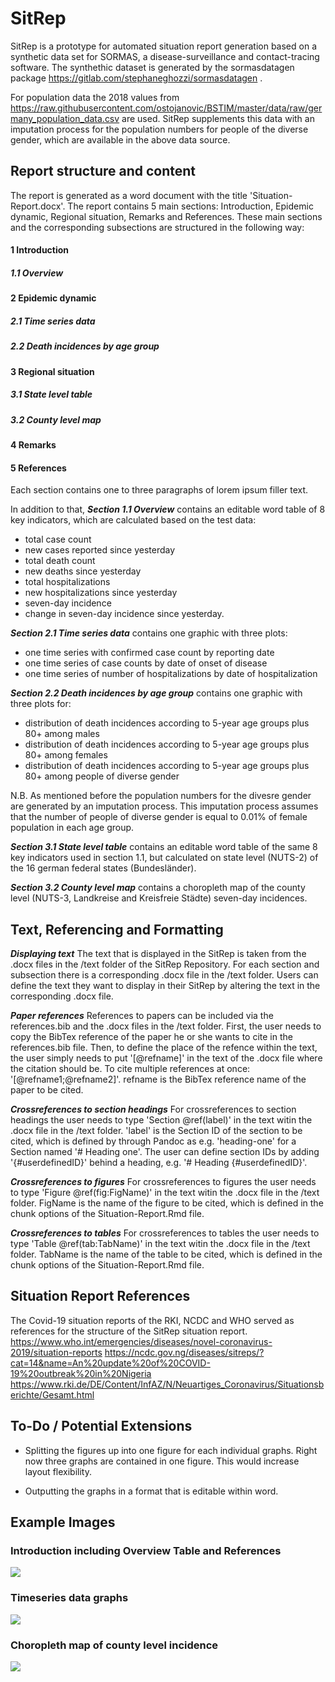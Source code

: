 # SitRep

SitRep is a prototype for automated situation report generation based on a synthetic data set for SORMAS, a disease-surveillance and contact-tracing software. The synthethic dataset is generated by the sormasdatagen package https://gitlab.com/stephaneghozzi/sormasdatagen .

For population data the 2018 values from https://raw.githubusercontent.com/ostojanovic/BSTIM/master/data/raw/germany_population_data.csv
are used. SitRep supplements this data with an imputation process for the population numbers for people of the diverse gender,
which are available in the above data source. 

## Report structure and content

The report is generated as a word document with the title 'Situation-Report.docx'. The report contains 5 main sections:
Introduction, Epidemic dynamic, Regional situation, Remarks and References. These main sections and the corresponding subsections are structured in the following way:

#### 1 Introduction
##### 1.1 Overview
#### 2 Epidemic dynamic
##### 2.1 Time series data
##### 2.2 Death incidences by age group
#### 3 Regional situation
##### 3.1 State level table
##### 3.2 County level map
#### 4 Remarks
#### 5 References

Each section contains one to three paragraphs of lorem ipsum filler text.

In addition to that, ***Section 1.1 Overview*** contains an editable word table of 8 key indicators, which are calculated based on the test data:

- total case count
- new cases reported since yesterday
- total death count
- new deaths since yesterday
- total hospitalizations
- new hospitalizations since yesterday 
- seven-day incidence
- change in seven-day incidence since yesterday. 

***Section 2.1 Time series data*** contains one graphic with three plots:

- one time series with confirmed case count by reporting date 
- one time series of case counts by date of onset of disease 
- one time series of number of hospitalizations by date of hospitalization

***Section 2.2 Death incidences by age group*** contains one graphic with three plots for:

- distribution of death incidences according to 5-year age groups plus 80+ among males
- distribution of death incidences according to 5-year age groups plus 80+ among females
- distribution of death incidences according to 5-year age groups plus 80+ among people of diverse gender

N.B. As mentioned before the population numbers for the divesre gender are generated by an imputation process.
This imputation process assumes that the number of people of diverse gender is equal to 0.01% of female population in each age group.

***Section 3.1 State level table*** contains an editable word table of the same 8 key indicators used in section 1.1, but calculated on state level (NUTS-2) of the 16 german federal states (Bundesländer).

***Section 3.2 County level map*** contains a choropleth map of the county level (NUTS-3, Landkreise and Kreisfreie Städte) seven-day incidences. 

## Text, Referencing and Formatting 

***Displaying text***
The text that is displayed in the SitRep is taken from the .docx files in the /text folder of the SitRep Repository.
For each section and subsection there is a corresponding .docx file in the /text folder.
Users can define the text they want to display in their SitRep by altering the text in the corresponding .docx file.

***Paper references***
References to papers can be included via the references.bib and the .docx files in the /text folder.
First, the user needs to copy the BibTex reference of the paper he or she wants to cite in the references.bib file. 
Then, to define the place of the refence within the text, the user simply needs to put '[@refname]' in the text of the .docx file where the citation should be. To cite multiple references at once: '[@refname1;@refname2]'. refname is the BibTex reference name of the paper to be cited.

***Crossreferences to section headings***
For crossreferences to section headings the user needs to type 'Section \@ref(label)' in the text witin the .docx file in the /text folder.
'label' is the Section ID of the section to be cited, which is defined by through Pandoc as e.g. 'heading-one' for a Section named '# Heading one'. The user can define section IDs by adding '{#userdefinedID}' behind a heading, e.g. '# Heading {#userdefinedID}'.

***Crossreferences to figures***
For crossreferences to figures the user needs to type 'Figure \@ref(fig:FigName)' in the text witin the .docx file in the /text folder. FigName is the name of the figure to be cited, which is defined in the chunk options of the Situation-Report.Rmd file.

***Crossreferences to tables***
For crossreferences to tables the user needs to type 'Table \@ref(tab:TabName)' in the text witin the .docx file in the /text
folder. TabName is the name of the table to be cited, which is defined in the chunk options of the Situation-Report.Rmd file.

## Situation Report References

The Covid-19 situation reports of the RKI, NCDC and WHO served as references for the structure of the SitRep situation report.
https://www.who.int/emergencies/diseases/novel-coronavirus-2019/situation-reports
https://ncdc.gov.ng/diseases/sitreps/?cat=14&name=An%20update%20of%20COVID-19%20outbreak%20in%20Nigeria
https://www.rki.de/DE/Content/InfAZ/N/Neuartiges_Coronavirus/Situationsberichte/Gesamt.html

## To-Do / Potential Extensions

- Splitting the figures up into one figure for each individual graphs. Right now three graphs are contained in one figure. This would increase layout flexibility.

- Outputting the graphs in a format that is editable within word. 

## Example Images

### Introduction including Overview Table and References
![](screenshots/s1.png)


### Timeseries data graphs
![](screenshots/s2.png)


### Choropleth map of county level incidence
![](screenshots/s3.png)
